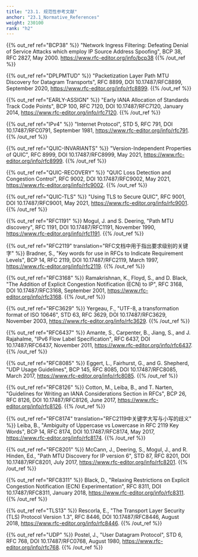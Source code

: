 ```yaml
---
title: "23.1. 规范性参考文献"
anchor: "23.1_Normative_References"
weight: 230100
rank: "h2"
---
```


{{% out_ref ref="BCP38" %}}
"Network Ingress Filtering: Defeating Denial of Service Attacks which employ IP Source Address Spoofing", BCP 38, RFC 2827, May 2000. <https://www.rfc-editor.org/info/bcp38>
{{% /out_ref %}}

{{% out_ref ref="DPLPMTUD" %}}
"Packetization Layer Path MTU Discovery for Datagram Transports", RFC 8899, DOI 10.17487/RFC8899, September 2020, <https://www.rfc-editor.org/info/rfc8899>.
{{% /out_ref %}}

{{% out_ref ref="EARLY-ASSIGN" %}}
"Early IANA Allocation of Standards Track Code Points", BCP 100, RFC 7120, DOI 10.17487/RFC7120, January 2014, <https://www.rfc-editor.org/info/rfc7120>.
{{% /out_ref %}}

{{% out_ref ref="IPv4" %}}
"Internet Protocol", STD 5, RFC 791, DOI 10.17487/RFC0791, September 1981, <https://www.rfc-editor.org/info/rfc791>.
{{% /out_ref %}}

{{% out_ref ref="QUIC-INVARIANTS" %}}
"Version-Independent Properties of QUIC", RFC 8999, DOI 10.17487/RFC8999, May 2021, <https://www.rfc-editor.org/info/rfc8999>.
{{% /out_ref %}}

{{% out_ref ref="QUIC-RECOVERY" %}}
"QUIC Loss Detection and Congestion Control", RFC 9002, DOI 10.17487/RFC9002, May 2021, <https://www.rfc-editor.org/info/rfc9002>.
{{% /out_ref %}}

{{% out_ref ref="QUIC-TLS" %}}
"Using TLS to Secure QUIC", RFC 9001, DOI 10.17487/RFC9001, May 2021, <https://www.rfc-editor.org/info/rfc9001>.
{{% /out_ref %}}

{{% out_ref ref="RFC1191" %}}
Mogul, J. and S. Deering, "Path MTU discovery", RFC 1191, DOI 10.17487/RFC1191, November 1990, <https://www.rfc-editor.org/info/rfc1191>.
{{% /out_ref %}}

{{% out_ref ref="RFC2119" translation="RFC文档中用于指出要求级别的关键字" %}}
Bradner, S., "Key words for use in RFCs to Indicate Requirement Levels", BCP 14, RFC 2119, DOI 10.17487/RFC2119, March 1997, <https://www.rfc-editor.org/info/rfc2119>.
{{% /out_ref %}}

{{% out_ref ref="RFC3168" %}}
Ramakrishnan, K., Floyd, S., and D. Black, "The Addition of Explicit Congestion Notification (ECN) to IP", RFC 3168, DOI 10.17487/RFC3168, September 2001, <https://www.rfc-editor.org/info/rfc3168>.
{{% /out_ref %}}

{{% out_ref ref="RFC3629" %}}
Yergeau, F., "UTF-8, a transformation format of ISO 10646", STD 63, RFC 3629, DOI 10.17487/RFC3629, November 2003, <https://www.rfc-editor.org/info/rfc3629>.
{{% /out_ref %}}

{{% out_ref ref="RFC6437" %}}
Amante, S., Carpenter, B., Jiang, S., and J. Rajahalme, "IPv6 Flow Label Specification", RFC 6437, DOI 10.17487/RFC6437, November 2011, <https://www.rfc-editor.org/info/rfc6437>.
{{% /out_ref %}}

{{% out_ref ref="RFC8085" %}}
Eggert, L., Fairhurst, G., and G. Shepherd, "UDP Usage Guidelines", BCP 145, RFC 8085, DOI 10.17487/RFC8085, March 2017, <https://www.rfc-editor.org/info/rfc8085>.
{{% /out_ref %}}

{{% out_ref ref="RFC8126" %}}
Cotton, M., Leiba, B., and T. Narten, "Guidelines for Writing an IANA Considerations Section in RFCs", BCP 26, RFC 8126, DOI 10.17487/RFC8126, June 2017, <https://www.rfc-editor.org/info/rfc8126>.
{{% /out_ref %}}

{{% out_ref ref="RFC8174" translation="RFC2119中关键字大写与小写的歧义" %}}
Leiba, B., "Ambiguity of Uppercase vs Lowercase in RFC 2119 Key Words", BCP 14, RFC 8174, DOI 10.17487/RFC8174, May 2017, <https://www.rfc-editor.org/info/rfc8174>.
{{% /out_ref %}}

{{% out_ref ref="RFC8201" %}}
McCann, J., Deering, S., Mogul, J., and R. Hinden, Ed., "Path MTU Discovery for IP version 6", STD 87, RFC 8201, DOI 10.17487/RFC8201, July 2017, <https://www.rfc-editor.org/info/rfc8201>.
{{% /out_ref %}}

{{% out_ref ref="RFC8311" %}}
Black, D., "Relaxing Restrictions on Explicit Congestion Notification (ECN) Experimentation", RFC 8311, DOI 10.17487/RFC8311, January 2018, <https://www.rfc-editor.org/info/rfc8311>.
{{% /out_ref %}}

{{% out_ref ref="TLS13" %}}
Rescorla, E., "The Transport Layer Security (TLS) Protocol Version 1.3", RFC 8446, DOI 10.17487/RFC8446, August 2018, <https://www.rfc-editor.org/info/rfc8446>.
{{% /out_ref %}}

{{% out_ref ref="UDP" %}}
Postel, J., "User Datagram Protocol", STD 6, RFC 768, DOI 10.17487/RFC0768, August 1980, <https://www.rfc-editor.org/info/rfc768>.
{{% /out_ref %}}
